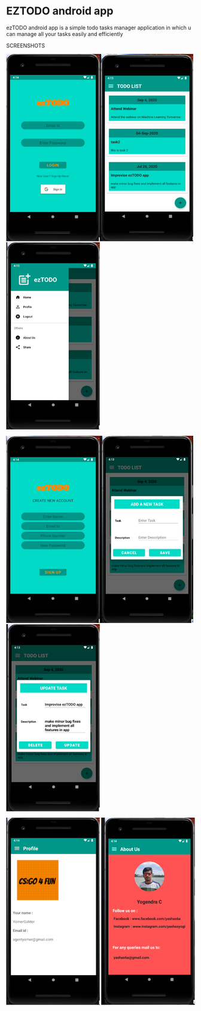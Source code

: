 # EZTODO android app
 ezTODO android app is a simple todo tasks manager application in which u can manage all your tasks easily and efficiently
 
 SCREENSHOTS
 
 <img src="App_images/Login_Screen.png" width="250" height="500"><img src="App_images/Home_Menu.png" width="250" height="500"><img src="App_images/Drawer_Menu.png" width="250" height="500">
 
 <img src="App_images/Create_Account_page.png" width="250" height="500"><img src="App_images/New_Task.png" width="250" height="500"><img src="App_images/Update_Task.png" width="250" height="500">
 
 <img src="App_images/Profile_Page.png" width="250" height="500"> <img src="App_images/About_Us.png" width="250" height="500">


